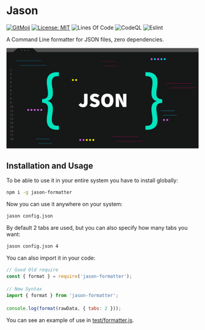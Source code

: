 # Jason

[![GitMoji](https://img.shields.io/badge/Gitmoji-%F0%9F%8E%A8%20-FFDD67.svg)](https://gitmoji.dev)
[![License: MIT](https://img.shields.io/badge/License-MIT-blue.svg)](https://opensource.org/licenses/MIT)
![Lines Of Code](https://img.shields.io/tokei/lines/github.com/UltiRequiem/jason-formatter?color=blue&label=Total%20Lines)
![CodeQL](https://github.com/UltiRequiem/jason-formatter/workflows/CodeQL/badge.svg)
![Eslint](https://github.com/UltiRequiem/jason-formatter/workflows/Eslint/badge.svg)

A Command Line formatter for JSON files, zero dependencies.

![Cover](./assets/cover.png)

## Installation and Usage

To be able to use it in your entire system you have to install globally:

```bash
npm i -g jason-formatter
```

Now you can use it anywhere on your system:

```bash
jason config.json
```

By default 2 tabs are used, but you can also specify how many tabs you want:

```bash
jason config.json 4
```

You can also import it in your code:

```javascript
// Good Old require
const { format } = require('jason-formatter');

// New Syntax
import { format } from 'jason-formatter';

console.log(format(rawData, { tabs: 2 }));
```

You can see an example of use in [test/formatter.js](./tests/formater.js).
